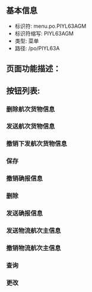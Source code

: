 
## 基本信息

- 标识符: menu.po.PIYL63AGM
- 标识符缩写: PIYL63AGM
- 类型: 菜单
- 路径: /po/PIYL63A

## 页面功能描述：





## 按钮列表:


### 删除航次货物信息



### 发送航次货物信息



### 撤销下发航次货物信息



### 保存



### 撤销确报信息



### 删除



### 发送确报信息



### 发送物流航次主信息



### 撤销物流航次主信息



### 查询



### 更改


